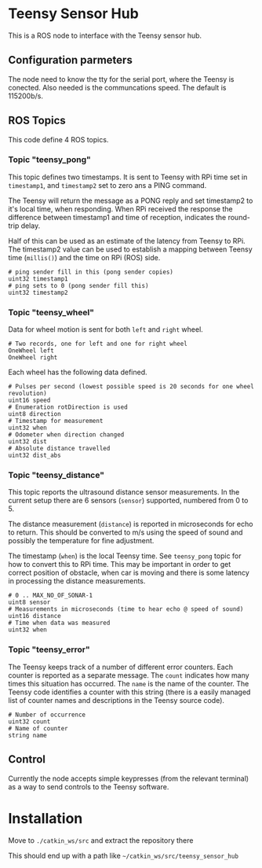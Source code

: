 # Teensy Sensor Hub #
This is a ROS node to interface with the Teensy sensor hub.

## Configuration parmeters

The node need to know the tty for the serial port, where the Teensy is conected.
Also needed is the communcations speed. The default is 115200b/s.

## ROS Topics
This code define 4 ROS topics.

### Topic "teensy_pong"
This topic defines two timestamps. It is sent to Teensy with RPi time set in
`timestamp1`, and `timestamp2` set to zero ans a PING command.

The Teensy will return the message as a PONG reply and set timestamp2 to it's local time, when responding.
When RPi received the response the difference between timestamp1 and time of reception,
indicates the round-trip delay.

Half of this can be used as an estimate of the latency from Teensy to RPi.
The timestamp2 value can be used to establish a mapping between Teensy time (`millis()`) and the time on RPi (ROS) side.

```
# ping sender fill in this (pong sender copies)
uint32 timestamp1
# ping sets to 0 (pong sender fill this)
uint32 timestamp2
```

### Topic "teensy_wheel"
Data for wheel motion is sent for both `left` and `right` wheel.

```
# Two records, one for left and one for right wheel
OneWheel left
OneWheel right
```
Each wheel has the following data defined.

```
# Pulses per second (lowest possible speed is 20 seconds for one wheel revolution)
uint16 speed
# Enumeration rotDirection is used
uint8 direction
# Timestamp for measurement
uint32 when
# Odometer when direction changed
uint32 dist
# Absolute distance travelled
uint32 dist_abs
```

### Topic "teensy_distance"
This topic reports the ultrasound distance sensor measurements.
In the current setup there are 6 sensors (`sensor`) supported, numbered from 0 to 5.

The distance measurement (`distance`) is reported in microseconds for echo to return.
This should be converted to m/s using the speed of sound and possibly the temperature for fine adjustment.

The timestamp (`when`) is the local Teensy time. See `teensy_pong` topic for how to convert this to RPi time.
This may be important in order to get correct position of obstacle, when car is moving and
there is some latency in processing the distance measurements.

```
# 0 .. MAX_NO_OF_SONAR-1
uint8 sensor
# Measurements in microseconds (time to hear echo @ speed of sound)
uint16 distance
# Time when data was measured
uint32 when
```

### Topic "teensy_error"
The Teensy keeps track of a number of different error counters. Each counter is reported as a separate message.
The `count` indicates how many times this situation has occurred.
The `name` is the name of the counter. The Teensy code identifies a counter with this string (there is a easily managed list of counter names and descriptions in the Teensy source code).

```
# Number of occurrence
uint32 count
# Name of counter
string name
```


## Control
Currently the node accepts simple keypresses (from the relevant terminal) as a way to send controls to the Teensy software.

# Installation
Move to `./catkin_ws/src` and extract the repository there

This should end up with a path like `~/catkin_ws/src/teensy_sensor_hub`


